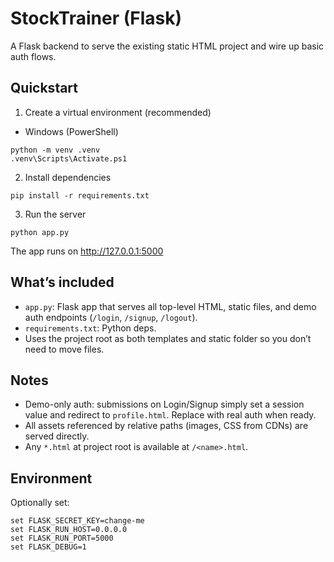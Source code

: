 # StockTrainer (Flask)

A Flask backend to serve the existing static HTML project and wire up basic auth flows.

## Quickstart

1) Create a virtual environment (recommended)

- Windows (PowerShell)
```
python -m venv .venv
.venv\Scripts\Activate.ps1
```

2) Install dependencies
```
pip install -r requirements.txt
```

3) Run the server
```
python app.py
```
The app runs on http://127.0.0.1:5000

## What’s included
- `app.py`: Flask app that serves all top-level HTML, static files, and demo auth endpoints (`/login`, `/signup`, `/logout`).
- `requirements.txt`: Python deps.
- Uses the project root as both templates and static folder so you don’t need to move files.

## Notes
- Demo-only auth: submissions on Login/Signup simply set a session value and redirect to `profile.html`. Replace with real auth when ready.
- All assets referenced by relative paths (images, CSS from CDNs) are served directly.
- Any `*.html` at project root is available at `/<name>.html`.

## Environment
Optionally set:
```
set FLASK_SECRET_KEY=change-me
set FLASK_RUN_HOST=0.0.0.0
set FLASK_RUN_PORT=5000
set FLASK_DEBUG=1
```

